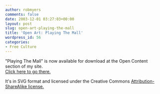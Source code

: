 ```yaml
---
author: robmyers
comments: false
date: 2003-12-01 03:27:03+00:00
layout: post
slug: open-art-playing-the-mall
title: 'Open Art: Playing The Mall'
wordpress_id: 56
categories:
- Free Culture
---
```


"Playing The Mall" is now available for download at the Open Content section of my site.  
[Click here to go there.](/open_content/)  
  
It's in SVG format and licensed under the Creative Commons [Attribution-ShareAlike license.](http://creativecommons.org/licenses/by-sa/1.0/)

  


